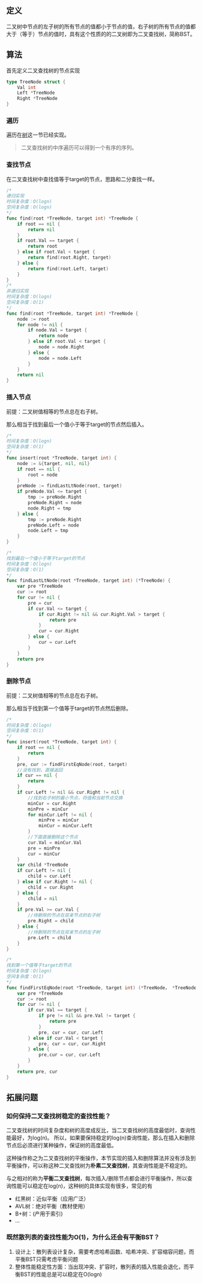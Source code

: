 ## 定义
二叉树中节点的左子树的所有节点的值都小于节点的值，右子树的所有节点的值都大于（等于）节点的值时，具有这个性质的的二叉树即为二叉查找树，简称BST。
## 算法
首先定义二叉查找树的节点实现
```go
type TreeNode struct {
    Val int
    Left *TreeNode
    Right *TreeNode
}
```
### 遍历
遍历在[树](https://juejin.cn/post/7086517958544982029)这一节已经实现。

> 二叉查找树的中序遍历可以得到一个有序的序列。
### 查找节点
在二叉查找树中查找值等于target的节点，思路和二分查找一样。
```go
/*
递归实现
时间复杂度：O(logn)
空间复杂度：O(logn)
*/
func find(root *TreeNode, target int) *TreeNode {
    if root == nil {
        return nil
    }
    if root.Val == target {
        return root
    } else if root.Val < target {
        return find(root.Right, target)
    } else {
        return find(root.Left, target)
    }
}
/*
非递归实现
时间复杂度：O(logn)
空间复杂度：O(1)
*/
func find(root *TreeNode, target int) *TreeNode {
    node := root
    for node != nil {
        if node.Val = target {
            return node
        } else if root.Val < target {
            node = node.Right
        } else {
            node = node.Left
        }
    }
    return nil
}
```
### 插入节点
前提：二叉树值相等的节点总在右子树。

那么相当于找到最后一个值小于等于target的节点然后插入。
```go
/*
时间复杂度：O(logn)
空间复杂度：O(1)
*/
func insert(root *TreeNode, target int) {
    node := &{target, nil, nil}
    if root == nil {
        root = node
    }
    preNode := findLastLtNode(root, target)
    if preNode.Val <= target {
        tmp := preNode.Right
        preNode.Right = node
        node.Right = tmp
    } else {
        tmp := preNode.Right
        preNode.Left = node
        node.Left = tmp
    }
}

/*
找到最后一个值小于等于target的节点
时间复杂度：O(logn)
空间复杂度：O(1)
*/
func findLastLtNode(root *TreeNode, target int) (*TreeNode) {
    var pre *TreeNode
    cur := root
    for cur != nil {
        pre = cur
        if cur.Val <= target {
            if cur.Right != nil && cur.Right.Val > target {
                return pre
            }
            cur = cur.Right
        } else {
            cur = cur.Left
        }
    }
    return pre
}
```


### 删除节点
前提：二叉树值相等的节点总在右子树。

那么相当于找到第一个值等于target的节点然后删除。
```go
/*
时间复杂度：O(logn)
空间复杂度：O(1)
*/
func insert(root *TreeNode, target int) {
    if root == nil {
        return 
    }
    pre, cur := findFirstEqNode(root, target)
    //没有找到，直接返回
    if cur == nil {
        return 
    }
    if cur.Left != nil && cur.Right != nil {
        //找到右子树的最小节点，将值和当前节点交换
        minCur = cur.Right
        minPre = minCur
        for minCur.Left != nil {
            minPre = minCur
            minCur = minCur.Left
        }
        //下面直接删除这个节点
        cur.Val = minCur.Val
        pre = minPre
        cur = minCur
    }
    var child *TreeNode
    if cur.Left != nil {
        child = cur.Left
    } else if cur.Right != nil {
        child = cur.Right
    } else {
        child = nil
    }
    if pre.Val >= cur.Val {
        //待删除的节点在双亲节点的右子树
        pre.Right = child
    } else {
        //待删除的节点在双亲节点的左子树
        pre.Left = child
    }
}

/*
找到第一个值等于target的节点
时间复杂度：O(logn)
空间复杂度：O(1)
*/
func findFirstEqNode(root *TreeNode, target int) (*TreeNode， *TreeNode) {
    var pre *TreeNode
    cur := root
    for cur != nil {
        if cur.Val == target {
            if pre != nil && pre.Val != target {
                return pre
            }
            pre, cur = cur, cur.Left
        } else if cur.Val < target {
            pre, cur = cur, cur.Right
        } else {
            pre,cur = cur, cur.Left
        }
    }
    return pre, cur
}
```

## 拓展问题
### 如何保持二叉查找树稳定的查找性能？
二叉查找树的时间复杂度和树的高度成反比，当二叉查找树的高度最低时，查询性能最好，为log(n)。
所以，如果要保持稳定的log(n)查询性能，那么在插入和删除节点后必须进行某种操作，保证树的高度最低。

这种操作称之为二叉查找树的平衡操作，本节实现的插入和删除算法并没有涉及到平衡操作，可以称这种二叉查找树为**朴素二叉查找树**，其查询性能是不稳定的。

与之相对的称为**平衡二叉查找树**，每次插入/删除节点都会进行平衡操作，所以查询性能可以稳定在log(n)，这种树的具体实现有很多，常见的有
- 红黑树：近似平衡（应用广泛）
- AVL树：绝对平衡（教材使用）
- B+树：(产用于索引)
- ...
### 既然散列表的查找性能为O(1)，为什么还会有平衡BST？
1. 设计上：散列表设计复杂，需要考虑哈希函数、哈希冲突、扩容缩容问题，而平衡BST只需考虑平衡问题
2. 整体性能稳定性方面：当出现冲突、扩容时，散列表的插入性能会退化，而平衡BST的性能总是可以稳定在O(logn)